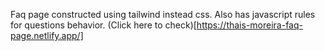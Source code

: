 Faq page constructed using tailwind instead css. Also has javascript rules for questions behavior. (Click here to check)[https://thais-moreira-faq-page.netlify.app/]
